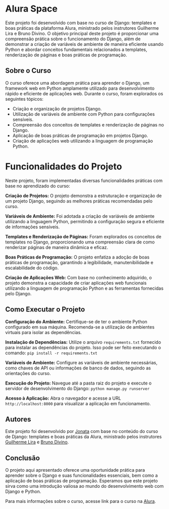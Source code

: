 # Alura Space
Este projeto foi desenvolvido com base no curso de Django: templates e boas práticas da plataforma Alura, ministrado pelos instrutores Guilherme Lira e Bruno Divino. O objetivo principal deste projeto é proporcionar uma compreensão prática sobre o funcionamento do Django, além de demonstrar a criação de variáveis de ambiente de maneira eficiente usando Python e abordar conceitos fundamentais relacionados a templates, renderização de páginas e boas práticas de programação.

## Sobre o Curso
O curso oferece uma abordagem prática para aprender o Django, um framework web em Python amplamente utilizado para desenvolvimento rápido e eficiente de aplicações web. Durante o curso, foram explorados os seguintes tópicos:

* Criação e organização de projetos Django.
* Utilização de variáveis de ambiente com Python para configurações sensíveis.
* Compreensão dos conceitos de templates e renderização de páginas no Django.
* Aplicação de boas práticas de programação em projetos Django.
* Criação de aplicações web utilizando a linguagem de programação Python.

# Funcionalidades do Projeto
Neste projeto, foram implementadas diversas funcionalidades práticas com base no aprendizado do curso:

__Criação de Projetos:__ O projeto demonstra a estruturação e organização de um projeto Django, seguindo as melhores práticas recomendadas pelo curso.

__Variáveis de Ambiente:__ Foi adotada a criação de variáveis de ambiente utilizando a linguagem Python, permitindo a configuração segura e eficiente de informações sensíveis.

__Templates e Renderização de Páginas:__ Foram explorados os conceitos de templates no Django, proporcionando uma compreensão clara de como renderizar páginas de maneira dinâmica e eficaz.

__Boas Práticas de Programação:__ O projeto enfatiza a adoção de boas práticas de programação, garantindo a legibilidade, manutenibilidade e escalabilidade do código.

__Criação de Aplicações Web:__ Com base no conhecimento adquirido, o projeto demonstra a capacidade de criar aplicações web funcionais utilizando a linguagem de programação Python e as ferramentas fornecidas pelo Django.

## Como Executar o Projeto
__Configuração do Ambiente:__ Certifique-se de ter o ambiente Python configurado em sua máquina. Recomenda-se a utilização de ambientes virtuais para isolar as dependências.

__Instalação de Dependências:__ Utilize o arquivo `requirements.txt` fornecido para instalar as dependências do projeto. Isso pode ser feito executando o comando:
`pip install -r requirements.txt`

__Variáveis de Ambiente:__ Configure as variáveis de ambiente necessárias, como chaves de API ou informações de banco de dados, seguindo as orientações do curso.

__Execução do Projeto:__ Navegue até a pasta raiz do projeto e execute o servidor de desenvolvimento do Django:
`python manage.py runserver`

__Acesso à Aplicação:__ Abra o navegador e acesse a URL `http://localhost:8000` para visualizar a aplicação em funcionamento.

## Autores
Este projeto foi desenvolvido por [Jonata](https://www.linkedin.com/in/jonatameneses/) com base no conteúdo do curso de Django: templates e boas práticas da Alura, ministrado pelos instrutores [Guilherme Lira](https://www.linkedin.com/in/guilherme-lima-458925178/) e [Bruno Divino](https://www.linkedin.com/in/brunodivino/).

## Conclusão
O projeto aqui apresentado oferece uma oportunidade prática para aprender sobre o Django e suas funcionalidades essenciais, bem como a aplicação de boas práticas de programação. Esperamos que este projeto sirva como uma introdução valiosa ao mundo do desenvolvimento web com Django e Python.

Para mais informações sobre o curso, acesse link para o curso na [Alura](https://cursos.alura.com.br/formacao-django).
